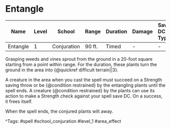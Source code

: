 # Entangle

| Name | Level | School | Range | Duration | Damage | Save DC & Type |
|------|-------|--------|-------|----------|--------|----------------|
| Entangle | 1 | Conjuration | 90 ft. | Timed | - | - |

Grasping weeds and vines sprout from the ground in a 20-foot square starting from a point within range. For the duration, these plants turn the ground in the area into {@quickref difficult terrain||3}.

A creature in the area when you cast the spell must succeed on a Strength saving throw or be {@condition restrained} by the entangling plants until the spell ends. A creature {@condition restrained} by the plants can use its action to make a Strength check against your spell save DC. On a success, it frees itself.

When the spell ends, the conjured plants wilt away.

^Tags: #spell #school_conjuration #level_1 #area_effect